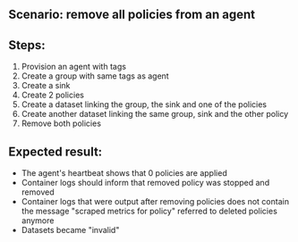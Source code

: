 ## Scenario: remove all policies from an agent

Steps:
-  
1. Provision an agent with tags
2. Create a group with same tags as agent
3. Create a sink
4. Create 2 policies
5. Create a dataset linking the group, the sink and one of the policies
6. Create another dataset linking the same group, sink and the other policy
7. Remove both policies

Expected result:
-
- The agent's heartbeat shows that 0 policies are applied
- Container logs should inform that removed policy was stopped and removed
- Container logs that were output after removing policies does not contain the message "scraped metrics for policy" referred to deleted policies anymore
- Datasets became "invalid"